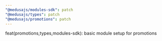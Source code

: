 ```yaml
---
"@medusajs/modules-sdk": patch
"@medusajs/types": patch
"@medusajs/promotions": patch
---
```


feat(promotions,types,modules-sdk): basic module setup for promotions
